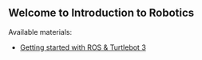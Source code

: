 ## Welcome to Introduction to Robotics

Available materials:

- [Getting started with ROS & Turtlebot 3](docs/getting_started.md)
